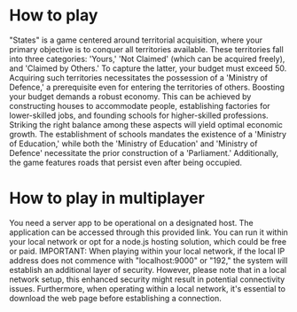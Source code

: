 # How to play
"States" is a game centered around territorial acquisition, where your primary objective is to conquer all territories available. These territories fall into three categories: 'Yours,' 'Not Claimed' (which can be acquired freely), and 'Claimed by Others.' To capture the latter, your budget must exceed 50. Acquiring such territories necessitates the possession of a 'Ministry of Defence,' a prerequisite even for entering the territories of others. Boosting your budget demands a robust economy. This can be achieved by constructing houses to accommodate people, establishing factories for lower-skilled jobs, and founding schools for higher-skilled professions. Striking the right balance among these aspects will yield optimal economic growth. The establishment of schools mandates the existence of a 'Ministry of Education,' while both the 'Ministry of Education' and 'Ministry of Defence' necessitate the prior construction of a 'Parliament.' Additionally, the game features roads that persist even after being occupied.
# How to play in multiplayer
You need a server app to be operational on a designated host. The application can be accessed through this provided link. You can run it within your local network or opt for a node.js hosting solution, which could be free or paid. IMPORTANT: When playing within your local network, if the local IP address does not commence with "localhost:9000" or "192," the system will establish an additional layer of security. However, please note that in a local network setup, this enhanced security might result in potential connectivity issues. Furthermore, when operating within a local network, it's essential to download the web page before establishing a connection.
